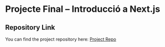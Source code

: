 # Projecte Final – Introducció a Next.js

## Repository Link
You can find the project repository here: [Project Repo](https://github.com/Jhester425/M06-UF4-PF-)


